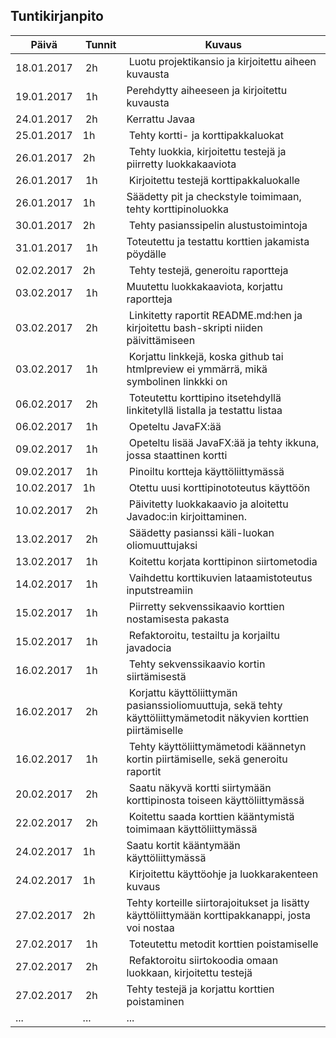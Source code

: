 ## Tuntikirjanpito
Päivä | Tunnit | Kuvaus
----- | ------ | -------
18.01.2017 | 2h | Luotu projektikansio ja kirjoitettu aiheen kuvausta
19.01.2017 | 1h | Perehdytty aiheeseen ja kirjoitettu kuvausta
24.01.2017 | 2h | Kerrattu Javaa
25.01.2017 | 1h | Tehty kortti- ja korttipakkaluokat
26.01.2017 | 2h | Tehty luokkia, kirjoitettu testejä ja piirretty luokkakaaviota
26.01.2017 | 1h | Kirjoitettu testejä korttipakkaluokalle
26.01.2017 | 1h | Säädetty pit ja checkstyle toimimaan, tehty korttipinoluokka
30.01.2017 | 2h | Tehty pasianssipelin alustustoimintoja
31.01.2017 | 1h | Toteutettu ja testattu korttien jakamista pöydälle
02.02.2017 | 2h | Tehty testejä, generoitu raportteja
03.02.2017 | 1h | Muutettu luokkakaaviota, korjattu raportteja
03.02.2017 | 2h | Linkitetty raportit README.md:hen ja kirjoitettu bash-skripti niiden päivittämiseen
03.02.2017 | 1h | Korjattu linkkejä, koska github tai htmlpreview ei ymmärrä, mikä symbolinen linkkki on
06.02.2017 | 2h | Toteutettu korttipino itsetehdyllä linkitetyllä listalla ja testattu listaa
06.02.2017 | 1h | Opeteltu JavaFX:ää
09.02.2017 | 1h | Opeteltu lisää JavaFX:ää ja tehty ikkuna, jossa staattinen kortti
09.02.2017 | 1h | Pinoiltu kortteja käyttöliittymässä
10.02.2017 | 1h | Otettu uusi korttipinototeutus käyttöön
10.02.2017 | 2h | Päivitetty luokkakaavio ja aloitettu Javadoc:in kirjoittaminen.
13.02.2017 | 2h | Säädetty pasianssi käli-luokan oliomuuttujaksi
13.02.2017 | 1h | Koitettu korjata korttipinon siirtometodia
14.02.2017 | 1h | Vaihdettu korttikuvien lataamistoteutus inputstreamiin
15.02.2017 | 1h | Piirretty sekvenssikaavio korttien nostamisesta pakasta
15.02.2017 | 1h | Refaktoroitu, testailtu ja korjailtu javadocia
16.02.2017 | 1h | Tehty sekvenssikaavio kortin siirtämisestä
16.02.2017 | 2h | Korjattu käyttöliittymän pasianssioliomuuttuja, sekä tehty käyttöliittymämetodit näkyvien korttien piirtämiselle
16.02.2017 | 1h | Tehty käyttöliittymämetodi käännetyn kortin piirtämiselle, sekä generoitu raportit
20.02.2017 | 2h | Saatu näkyvä kortti siirtymään korttipinosta toiseen käyttöliittymässä
22.02.2017 | 2h | Koitettu saada korttien kääntymistä toimimaan käyttöliittymässä
24.02.2017 | 1h | Saatu kortit kääntymään käyttöliittymässä
24.02.2017 | 1h | Kirjoitettu käyttöohje ja luokkarakenteen kuvaus
27.02.2017 | 2h | Tehty korteille siirtorajoitukset ja lisätty käyttöliittymään korttipakkanappi, josta voi nostaa
27.02.2017 | 1h | Toteutettu metodit korttien poistamiselle
27.02.2017 | 2h | Refaktoroitu siirtokoodia omaan luokkaan, kirjoitettu testejä
27.02.2017 | 2h | Tehty testejä ja korjattu korttien poistaminen
... | ... | ...
